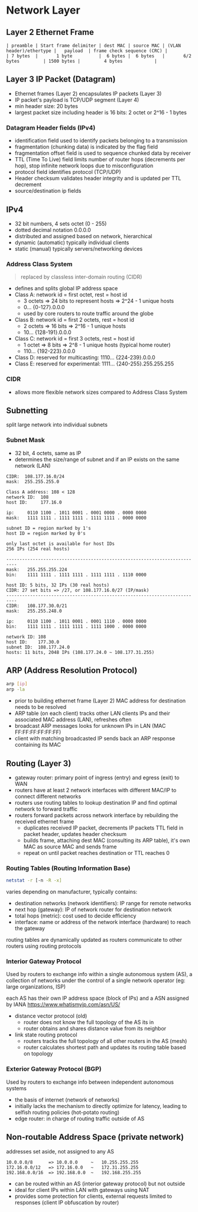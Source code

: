 # Network Layer

## Layer 2 Ethernet Frame

```text
| preamble | Start frame delimiter | dest MAC | source MAC | (VLAN header)/ethertype |   payload  | frame check sequence (CRC) |
| 7 bytes  |       1 byte          |  6 bytes |  6 bytes   |       6/2 bytes         | 1500 bytes |         4 bytes            |
```

## Layer 3 IP Packet (Datagram)

- Ethernet frames (Layer 2) encapsulates IP packets (Layer 3)
- IP packet's payload is TCP/UDP segment (Layer 4)
- min header size: 20 bytes
- largest packet size including header is 16 bits: 2 octet or 2^16 - 1 bytes

### Datagram Header fields (IPv4)

- identification field used to identify packets belonging to a transmission
- fragmentation (chunking data) is indicated by the flag field
- fragmentation offset field is used to sequence chunked data by receiver
- TTL (Time To Live) field limits number of router hops (decrements per hop), stop infinite network loops due to misconfiguration
- protocol field identifies protocol (TCP/UDP)
- Header checksum validates header integrity and is updated per TTL decrement
- source/destination ip fields

## IPv4

- 32 bit numbers, 4 sets octet (0 - 255)
- dotted decimal notation 0.0.0.0
- distributed and assigned based on network, hierarchical
- dynamic (automatic) typically individual clients
- static (manual) typically servers/networking devices

### Address Class System

> replaced by classless inter-domain routing (CIDR)

- defines and splits global IP address space
- Class A: network id = first octet, rest = host id
  - 3 octets => 24 bits to represent hosts => 2^24 - 1 unique hosts
  - 0... {0-127}.0.0.0
  - used by core routers to route traffic around the globe
- Class B: network id = first 2 octets, rest = host id
  - 2 octets => 16 bits => 2^16 - 1 unique hosts
  - 10... {128-191}.0.0.0
- Class C: network id = first 3 octets, rest = host id
  - 1 octet => 8 bits => 2^8 - 1 unique hosts (typical home router)
  - 110... {192-223}.0.0.0
- Class D: reserved for multicasting: 1110... {224-239}.0.0.0
- Class E: reserved for experimental: 1111... {240-255}.255.255.255

### CIDR

- allows more flexible network sizes compared to Address Class System

## Subnetting

split large network into individual subnets

### Subnet Mask

- 32 bit, 4 octets, same as IP
- determines the size/range of subnet and if an IP exists on the same network (LAN)

```text
CIDR:  108.177.16.0/24
mask:  255.255.255.0

Class A address: 108 < 128
network ID:  108
host ID:     177.16.0

ip:     0110 1100 . 1011 0001 . 0001 0000 . 0000 0000
mask:   1111 1111 . 1111 1111 . 1111 1111 . 0000 0000

subnet ID = region marked by 1's
host ID = region marked by 0's

only last octet is available for host IDs
256 IPs (254 real hosts)

--------------------------------------------------------------------------
mask:   255.255.255.224
bin:    1111 1111 . 1111 1111 . 1111 1111 . 1110 0000

host ID: 5 bits, 32 IPs (30 real hosts)
CIDR: 27 set bits => /27, or 108.177.16.0/27 (IP/mask)
--------------------------------------------------------------------------
CIDR:   108.177.30.0/21
mask:   255.255.248.0

ip:     0110 1100 . 1011 0001 . 0001 1110 . 0000 0000
bin:    1111 1111 . 1111 1111 . 1111 1000 . 0000 0000

network ID: 108
host ID:    177.30.0
subnet ID:  108.177.24.0
hosts: 11 bits, 2048 IPs (108.177.24.0 ~ 108.177.31.255)
```

## ARP (Address Resolution Protocol)

```bash
arp [ip]
arp -la
```

- prior to building ethernet frame (Layer 2) MAC address for destination needs to be resolved
- ARP table (on each client) tracks other LAN clients IPs and their associated MAC address (LAN), refreshes often
- broadcast ARP messages looks for unknown IPs in LAN (MAC FF:FF:FF:FF:FF:FF)
- client with matching broadcasted IP sends back an ARP response containing its MAC

## Routing (Layer 3)

- gateway router: primary point of ingress (entry) and egress (exit) to WAN
- routers have at least 2 network interfaces with different MAC/IP to connect different networks
- routers use routing tables to lookup destination IP and find optimal network to forward traffic
- routers forward packets across network interface by rebuilding the received ethernet frame
  - duplicates received IP packet, decrements IP packets TTL field in packet header, updates header checksum
  - builds frame, attaching dest MAC (consulting its ARP table), it's own MAC as source MAC and sends frame
  - repeat on until packet reaches destination or TTL reaches 0

### Routing Tables (Routing Information Base)

```bash
netstat -r [-n -R -x]
```

varies depending on manufacturer, typically contains:

- destination networks (network identifiers): IP range for remote networks
- next hop (gateway): IP of network router for destination network
- total hops (metric): cost used to decide efficiency
- interface: name or address of the network interface (hardware) to reach the gateway

routing tables are dynamically updated as routers communicate to other routers using routing protocols

### Interior Gateway Protocol

Used by routers to exchange info within a single autonomous system (AS),
a collection of networks under the control of a single network operator (eg: large organizations, ISP)

each AS has their own IP address space (block of IPs) and a ASN assigned by IANA <https://www.whatismyip.com/asn/US/>

- distance vector protocol (old)
  - router does not know the full topology of the AS its in
  - router obtains and shares distance value from its neighbor
- link state routing protocol
  - routers tracks the full topology of all other routers in the AS (mesh)
  - router calculates shortest path and updates its routing table based on topology

### Exterior Gateway Protocol (BGP)

Used by routers to exchange info between independent autonomous systems

- the basis of internet (network of networks)
- initially lacks the mechanism to directly optimize for latency, leading to selfish routing policies (hot-potato routing)
- edge router: in charge of routing traffic outside of AS

## Non-routable Address Space (private network)

addresses set aside, not assigned to any AS

```text
10.0.0.0/8      => 10.0.0.0     ~   10.255.255.255
172.16.0.0/12   => 172.16.0.0   ~   172.31.255.255
192.168.0.0/16  => 192.168.0.0  ~   192.168.255.255
```

- can be routed within an AS (interior gateway protocol) but not outside
- ideal for client IPs within LAN with gateways using NAT
- provides some protection for clients, external requests limited to responses (client IP obfuscation by router)
